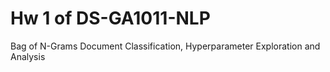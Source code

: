 # Hw 1 of DS-GA1011-NLP
Bag of N-Grams Document Classification, Hyperparameter Exploration and Analysis
